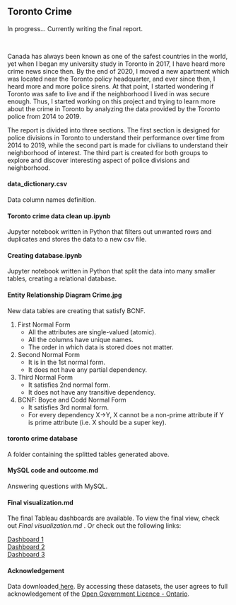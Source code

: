 <h2> Toronto Crime </h2>
<p> In progress... Currently writing the final report. </p> <br>
<p> Canada has always been known as one of the safest countries in the world, yet when I began my university study in Toronto in 2017, I have heard more crime news since then. By the end of 2020, I moved a new apartment which was located near the Toronto policy headquarter, and ever since then, I heard more and more police sirens. At that point, I started wondering if Toronto was safe to live and if the neighborhood I lived in was secure enough. Thus, I started working on this project and trying to learn more about the crime in Toronto by analyzing the data provided by the Toronto police from 2014 to 2019. </p>
<p>
The report is divided into three sections. The first section is designed for police divisions in Toronto to understand their performance over time from 2014 to 2019, while the second part is made for civilians to understand their neighborhood of interest. The third part is created for both groups to explore and discover interesting aspect of police divisions and neighborhood. </p>


<h4> data_dictionary.csv </h4> 
<p> Data column names definition. </p>

<h4> Toronto crime data clean up.ipynb </h4>
<p> 
  Jupyter notebook written in Python that filters out unwanted rows and duplicates and stores the data to a new csv file.  
 </p>

<h4> Creating database.ipynb </h4>
<p> 
  Jupyter notebook written in Python that split the data into many smaller tables, creating a relational database. 
 </p>

<h4> Entity Relationship Diagram Crime.jpg </h4>
<p> 
  New data tables are creating that satisfy BCNF. 
  <ol>
  <li>First Normal Form
    <ul>
      <li>All the attributes are single-valued (atomic).</li>
      <li>All the columns have unique names.</li>
      <li>The order in which data is stored does not matter.</li>
    </ul>
    </li>
  <li>Second Normal Form
    <ul>
      <li>It is in the 1st normal form.</li>
      <li>It does not have any partial dependency.</li>
    </ul>
  </li>           
  <li>Third Normal Form
    <ul>
      <li>It satisfies 2nd normal form.</li>
      <li>It does not have any transitive dependency.</li>
    </ul>
  </li>
  <li>BCNF: Boyce and Codd Normal Form
    <ul>
      <li>It satisfies 3rd normal form.</li>
      <li>For every dependency X->Y, X cannot be a non-prime attribute if Y is prime attribute (i.e. X should be a super key).</li>
    </ul>
  </li>
</ol>

<h4> toronto crime database </h4>
<p> A folder containing the splitted tables generated above. </p> 

<h4> MySQL code and outcome.md </h4>
<p> Answering questions with MySQL.

<h4> Final visualization.md</h4>
<p> The final Tableau dashboards are available. To view the final view, check out <i> Final visualization.md </i>. 
Or check out the following links:  <br> 
  
<a href="https://public.tableau.com/profile/fengshou.liang#!/vizhome/toronto_crime/Dashboard1">Dashboard 1</a>
<br>
<a href="https://public.tableau.com/profile/fengshou.liang#!/vizhome/toronto_crime/Dashboard2">Dashboard 2</a>
<br>
<a href="https://public.tableau.com/profile/fengshou.liang#!/vizhome/toronto_crime/Dashboard3">Dashboard 3</a>

</p>

<h4> Acknowledgement</h4>
Data downloaded<a href = "https://data.torontopolice.on.ca/datasets/mci-2014-to-2019/data"> here</a>.
By accessing these datasets, the user agrees to full acknowledgement of the <a href = "https://www.ontario.ca/page/open-government-licence-ontario"> Open Government Licence - Ontario</a>.
